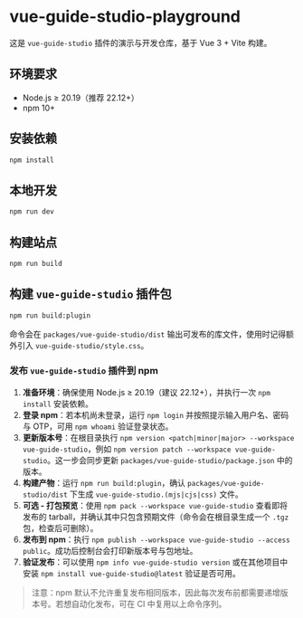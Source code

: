 # vue-guide-studio-playground

这是 `vue-guide-studio` 插件的演示与开发仓库，基于 Vue 3 + Vite 构建。

## 环境要求

- Node.js ≥ 20.19（推荐 22.12+）
- npm 10+

## 安装依赖

```sh
npm install
```

## 本地开发

```sh
npm run dev
```

## 构建站点

```sh
npm run build
```

## 构建 `vue-guide-studio` 插件包

```sh
npm run build:plugin
```

命令会在 `packages/vue-guide-studio/dist` 输出可发布的库文件，使用时记得额外引入 `vue-guide-studio/style.css`。

### 发布 `vue-guide-studio` 插件到 npm

1. **准备环境**：确保使用 Node.js ≥ 20.19（建议 22.12+），并执行一次 `npm install` 安装依赖。
2. **登录 npm**：若本机尚未登录，运行 `npm login` 并按照提示输入用户名、密码与 OTP，可用 `npm whoami` 验证登录状态。
3. **更新版本号**：在根目录执行 `npm version <patch|minor|major> --workspace vue-guide-studio`，例如 `npm version patch --workspace vue-guide-studio`。这一步会同步更新 `packages/vue-guide-studio/package.json` 中的版本。
4. **构建产物**：运行 `npm run build:plugin`，确认 `packages/vue-guide-studio/dist` 下生成 `vue-guide-studio.(mjs|cjs|css)` 文件。
5. **可选 - 打包预览**：使用 `npm pack --workspace vue-guide-studio` 查看即将发布的 tarball，并确认其中只包含预期文件（命令会在根目录生成一个 `.tgz` 包，检查后可删除）。
6. **发布到 npm**：执行 `npm publish --workspace vue-guide-studio --access public`。成功后控制台会打印新版本号与包地址。
7. **验证发布**：可以使用 `npm info vue-guide-studio version` 或在其他项目中安装 `npm install vue-guide-studio@latest` 验证是否可用。

> 注意：npm 默认不允许重复发布相同版本，因此每次发布前都需要递增版本号。若想自动化发布，可在 CI 中复用以上命令序列。
